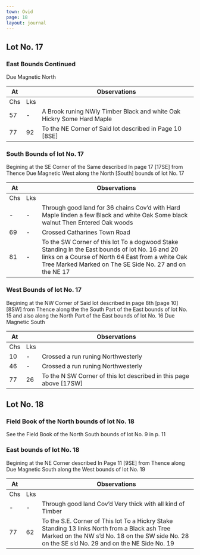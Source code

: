 ```yaml
---
town: Ovid
page: 18
layout: journal
---
```


## Lot No. 17

### East Bounds Continued

Due Magnetic North

| At |    | Observations |
| -- | -- | ------------ |
| Chs | Lks | |
| 57 | - | A Brook runing NWly Timber Black and white Oak Hickry Some Hard Maple |
| 77 | 92 | To the NE Corner of Said lot described in Page 10 [8SE] |

### South Bounds of lot No. 17

Begining at the SE Corner of the Same described In page 17 [17SE] from Thence Due Magnetic West along the North [South] bounds of lot No. 17

| At |    | Observations |
| -- | -- | ------------ |
| Chs | Lks | |
| - | - | Through good land for 36 chains Cov’d with Hard Maple linden a few Black and white Oak Some black walnut Then Entered Oak woods |
| 69 | - | Crossed Catharines Town Road |
| 81 | - | To the SW Corner of this lot To a dogwood Stake Standing In the East bounds of lot No. 16 and 20 links on a Course of North 64 East from a white Oak Tree Marked Marked on The SE Side No. 27 and on the NE 17 |

### West Bounds of lot No. 17

Begining at the NW Corner of Said lot described in page 8th [page 10] [8SW] from Thence along the the South Part of the East bounds of lot No. 15 and also along the North Part of the East bounds of lot No. 16 Due Magnetic South

| At |    | Observations |
| -- | -- | ------------ |
| Chs | Lks | |
| 10 | - | Crossed a run runing Northwesterly |
| 46 | - | Crossed a run runing Northwesterly |
| 77 | 26 | To the N SW Corner of this lot described in this page above [17SW] |

## Lot No. 18

### Field Book of the North bounds of lot No. 18

See the Field Book of the North South bounds of lot No. 9 in p. 11

### East bounds of lot No. 18

Begining at the NE Corner described In Page 11 [9SE] from Thence along Due Magnetic South along the West bounds of lot No. 19

| At |    | Observations |
| -- | -- | ------------ |
| Chs | Lks | |
| - | - | Through good land Cov’d Very thick with all kind of Timber |
| 77 | 62 | To the S.E. Corner of This lot To a Hickry Stake Standing 13 links North from a Black ash Tree Marked on the NW s’d No. 18 on the SW side No. 28 on the SE s’d No. 29 and on the NE Side No. 19 |
